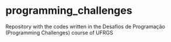 # programming_challenges
Repository with the codes written in the Desafios de Programação (Programming Challenges) course of UFRGS
